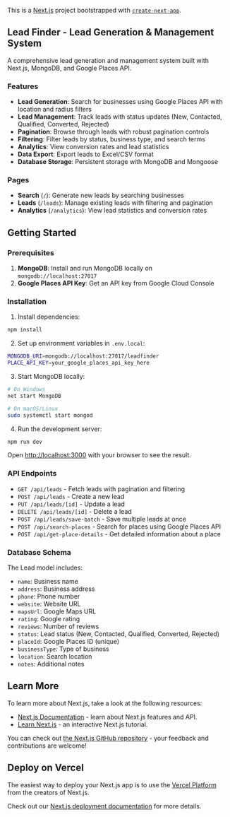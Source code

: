 This is a [Next.js](https://nextjs.org) project bootstrapped with [`create-next-app`](https://nextjs.org/docs/app/api-reference/cli/create-next-app).

## Lead Finder - Lead Generation & Management System

A comprehensive lead generation and management system built with Next.js, MongoDB, and Google Places API.

### Features

- **Lead Generation**: Search for businesses using Google Places API with location and radius filters
- **Lead Management**: Track leads with status updates (New, Contacted, Qualified, Converted, Rejected)
- **Pagination**: Browse through leads with robust pagination controls
- **Filtering**: Filter leads by status, business type, and search terms
- **Analytics**: View conversion rates and lead statistics
- **Data Export**: Export leads to Excel/CSV format
- **Database Storage**: Persistent storage with MongoDB and Mongoose

### Pages

- **Search** (`/`): Generate new leads by searching businesses
- **Leads** (`/leads`): Manage existing leads with filtering and pagination
- **Analytics** (`/analytics`): View lead statistics and conversion rates

## Getting Started

### Prerequisites

1. **MongoDB**: Install and run MongoDB locally on `mongodb://localhost:27017`
2. **Google Places API Key**: Get an API key from Google Cloud Console

### Installation

1. Install dependencies:
```bash
npm install
```

2. Set up environment variables in `.env.local`:
```bash
MONGODB_URI=mongodb://localhost:27017/leadfinder
PLACE_API_KEY=your_google_places_api_key_here
```

3. Start MongoDB locally:
```bash
# On Windows
net start MongoDB

# On macOS/Linux
sudo systemctl start mongod
```

4. Run the development server:
```bash
npm run dev
```

Open [http://localhost:3000](http://localhost:3000) with your browser to see the result.

### API Endpoints

- `GET /api/leads` - Fetch leads with pagination and filtering
- `POST /api/leads` - Create a new lead
- `PUT /api/leads/[id]` - Update a lead
- `DELETE /api/leads/[id]` - Delete a lead
- `POST /api/leads/save-batch` - Save multiple leads at once
- `POST /api/search-places` - Search for places using Google Places API
- `POST /api/get-place-details` - Get detailed information about a place

### Database Schema

The Lead model includes:
- `name`: Business name
- `address`: Business address
- `phone`: Phone number
- `website`: Website URL
- `mapsUrl`: Google Maps URL
- `rating`: Google rating
- `reviews`: Number of reviews
- `status`: Lead status (New, Contacted, Qualified, Converted, Rejected)
- `placeId`: Google Places ID (unique)
- `businessType`: Type of business
- `location`: Search location
- `notes`: Additional notes

## Learn More

To learn more about Next.js, take a look at the following resources:

- [Next.js Documentation](https://nextjs.org/docs) - learn about Next.js features and API.
- [Learn Next.js](https://nextjs.org/learn) - an interactive Next.js tutorial.

You can check out [the Next.js GitHub repository](https://github.com/vercel/next.js) - your feedback and contributions are welcome!

## Deploy on Vercel

The easiest way to deploy your Next.js app is to use the [Vercel Platform](https://vercel.com/new?utm_medium=default-template&filter=next.js&utm_source=create-next-app&utm_campaign=create-next-app-readme) from the creators of Next.js.

Check out our [Next.js deployment documentation](https://nextjs.org/docs/app/building-your-application/deploying) for more details.